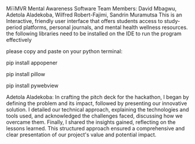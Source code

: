 MïïMVR Mental Awareness Software
Team Members: David Mbagwu,  Adetola Aladekoba, Wilfred Robert-Fajimi, Sandrin Muramutsa
This is an Interactive, friendly user interface that offers students access to study-period platforms, personal journals, and mental health wellness resources.
the following libraries need to be installed on the IDE to run the program effectively

please copy and paste on your python terminal:



pip install appopener


pip install pillow



pip install pywebview

Adetola Aladekoba: In crafting the pitch deck for the hackathon, I began by defining the problem and its impact, followed by presenting our innovative solution. I detailed our technical approach, explaining the technologies and tools used, and acknowledged the challenges faced, discussing how we overcame them. Finally, I shared the insights gained, reflecting on the lessons learned. This structured approach ensured a comprehensive and clear presentation of our project's value and potential impact.
